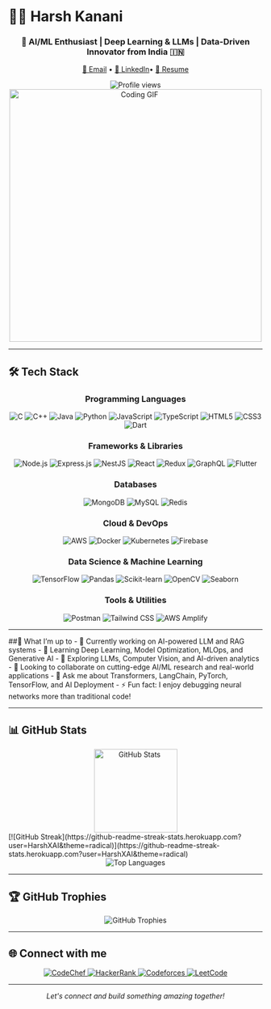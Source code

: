 # 👨‍💻 Harsh Kanani

<div align="center">
  <h3>🚀 AI/ML Enthusiast | Deep Learning & LLMs | Data-Driven Innovator from India 🇮🇳</h3>
  
  [📧 Email](mailto:harshkanani80@gmail.com) • 
  [💼 LinkedIn](https://www.linkedin.com/in/harsh-kanani-925941250/)• 
  [📄 Resume](https://drive.google.com/file/d/1jt7JIUrJ9k3ap_aqg6dm1evRoKAjqJy-/view?usp=sharing)

  <img src="https://komarev.com/ghpvc/?username=HarshXAI&label=Profile%20views&color=0e75b6&style=flat" alt="Profile views" />
</div>

<div align="center">
  <img src="https://user-images.githubusercontent.com/74038190/235224431-e8c8c12e-6826-47f1-89fb-2ddad83b3abf.gif" alt="Coding GIF" width="500">
</div>

---

## 🛠️ Tech Stack

<div align="center">

  <!-- Programming Languages -->
  <h3>Programming Languages</h3>
  
  ![C](https://img.shields.io/badge/-C-A8B9CC?style=for-the-badge&logo=c&logoColor=white)
  ![C++](https://img.shields.io/badge/-C++-00599C?style=for-the-badge&logo=cplusplus&logoColor=white)
  ![Java](https://img.shields.io/badge/-Java-007396?style=for-the-badge&logo=java&logoColor=white)
  ![Python](https://img.shields.io/badge/-Python-3776AB?style=for-the-badge&logo=python&logoColor=white)
  ![JavaScript](https://img.shields.io/badge/-JavaScript-F7DF1E?style=for-the-badge&logo=javascript&logoColor=black)
  ![TypeScript](https://img.shields.io/badge/-TypeScript-3178C6?style=for-the-badge&logo=typescript&logoColor=white)
  ![HTML5](https://img.shields.io/badge/-HTML5-E34F26?style=for-the-badge&logo=html5&logoColor=white)
  ![CSS3](https://img.shields.io/badge/-CSS3-1572B6?style=for-the-badge&logo=css3&logoColor=white)
  ![Dart](https://img.shields.io/badge/-Dart-0175C2?style=for-the-badge&logo=dart&logoColor=white)

  <!-- Frameworks & Libraries -->
  <h3>Frameworks & Libraries</h3>
  
  ![Node.js](https://img.shields.io/badge/-Node.js-339933?style=for-the-badge&logo=node.js&logoColor=white)
  ![Express.js](https://img.shields.io/badge/-Express.js-000000?style=for-the-badge&logo=express&logoColor=white)
  ![NestJS](https://img.shields.io/badge/-NestJS-E0234E?style=for-the-badge&logo=nestjs&logoColor=white)
  ![React](https://img.shields.io/badge/-React-61DAFB?style=for-the-badge&logo=react&logoColor=black)
  ![Redux](https://img.shields.io/badge/-Redux-764ABC?style=for-the-badge&logo=redux&logoColor=white)
  ![GraphQL](https://img.shields.io/badge/-GraphQL-E10098?style=for-the-badge&logo=graphql&logoColor=white)
  ![Flutter](https://img.shields.io/badge/-Flutter-02569B?style=for-the-badge&logo=flutter&logoColor=white)

  <!-- Databases -->
  <h3>Databases</h3>
  
  ![MongoDB](https://img.shields.io/badge/-MongoDB-47A248?style=for-the-badge&logo=mongodb&logoColor=white)
  ![MySQL](https://img.shields.io/badge/-MySQL-4479A1?style=for-the-badge&logo=mysql&logoColor=white)
  ![Redis](https://img.shields.io/badge/-Redis-DC382D?style=for-the-badge&logo=redis&logoColor=white)

  <!-- Cloud & DevOps -->
  <h3>Cloud & DevOps</h3>
  
  ![AWS](https://img.shields.io/badge/-AWS-232F3E?style=for-the-badge&logo=amazon-aws&logoColor=white)
  ![Docker](https://img.shields.io/badge/-Docker-2496ED?style=for-the-badge&logo=docker&logoColor=white)
  ![Kubernetes](https://img.shields.io/badge/-Kubernetes-326CE5?style=for-the-badge&logo=kubernetes&logoColor=white)
  ![Firebase](https://img.shields.io/badge/-Firebase-FFCA28?style=for-the-badge&logo=firebase&logoColor=black)

  <!-- Data Science & Machine Learning -->
  <h3>Data Science & Machine Learning</h3>
  
  ![TensorFlow](https://img.shields.io/badge/-TensorFlow-FF6F00?style=for-the-badge&logo=tensorflow&logoColor=white)
  ![Pandas](https://img.shields.io/badge/-Pandas-150458?style=for-the-badge&logo=pandas&logoColor=white)
  ![Scikit-learn](https://img.shields.io/badge/-Scikit--learn-F7931E?style=for-the-badge&logo=scikit-learn&logoColor=white)
  ![OpenCV](https://img.shields.io/badge/-OpenCV-5C3EE8?style=for-the-badge&logo=opencv&logoColor=white)
  ![Seaborn](https://img.shields.io/badge/-Seaborn-8FB9A8?style=for-the-badge&logo=seaborn&logoColor=white)

  <!-- Tools & Utilities -->
  <h3>Tools & Utilities</h3>
  
  ![Postman](https://img.shields.io/badge/-Postman-FF6C37?style=for-the-badge&logo=postman&logoColor=white)
  ![Tailwind CSS](https://img.shields.io/badge/-Tailwind_CSS-38B2AC?style=for-the-badge&logo=tailwind-css&logoColor=white)
  ![AWS Amplify](https://img.shields.io/badge/-AWS_Amplify-FF9900?style=for-the-badge&logo=aws-amplify&logoColor=white)

</div>


---


##🚀 What I’m up to
	-	🔭 Currently working on AI-powered LLM and RAG systems
	-	🌱 Learning Deep Learning, Model Optimization, MLOps, and Generative AI
	-	🤖 Exploring LLMs, Computer Vision, and AI-driven analytics
	-	👯 Looking to collaborate on cutting-edge AI/ML research and real-world applications
	-	💬 Ask me about Transformers, LangChain, PyTorch, TensorFlow, and AI Deployment
	-	⚡ Fun fact: I enjoy debugging neural networks more than traditional code!

---

## 📊 GitHub Stats

<div align="center">
  <img src="https://github-readme-stats.vercel.app/api?username=HarshXAI&show_icons=true&theme=radical" alt="GitHub Stats" height="165">
  
  

</div>
[![GitHub Streak](https://github-readme-streak-stats.herokuapp.com?user=HarshXAI&theme=radical)](https://github-readme-streak-stats.herokuapp.com?user=HarshXAI&theme=radical)
<div align="center">
  <img src="https://github-readme-stats.vercel.app/api/top-langs/?username=HarshXAI&layout=compact&theme=radical" alt="Top Languages">
</div>


---

## 🏆 GitHub Trophies

<div align="center">
  <img src="https://github-profile-trophy.vercel.app/?username=HarshXAI&theme=darkhub&no-frame=true&margin-w=15" alt="GitHub Trophies">
</div>

---

## 🌐 Connect with me

<div align="center">
  <a href="https://www.codechef.com/users/harshkanani80" target="_blank">
    <img src="https://img.shields.io/badge/-CodeChef-5B4638?style=for-the-badge&logo=codechef&logoColor=white" alt="CodeChef" />
  </a>
  <a href="https://www.hackerrank.com/@harshkanani80" target="_blank">
    <img src="https://img.shields.io/badge/-HackerRank-2EC866?style=for-the-badge&logo=hackerrank&logoColor=white" alt="HackerRank" />
  </a>
  <a href="https://codeforces.com/profile/lostinloopsx" target="_blank">
    <img src="https://img.shields.io/badge/-Codeforces-1F8ACB?style=for-the-badge&logo=codeforces&logoColor=white" alt="Codeforces" />
  </a>
  <a href="https://www.leetcode.com/harshkanani80" target="_blank">
    <img src="https://img.shields.io/badge/-LeetCode-FFA116?style=for-the-badge&logo=leetcode&logoColor=black" alt="LeetCode" />
  </a>
</div>

---

<div align="center">
  <i>Let's connect and build something amazing together!</i>
</div>
